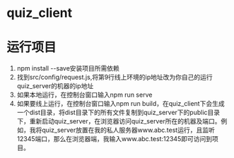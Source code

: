 # quiz_client

# 运行项目

1. npm install --save安装项目所需依赖
2. 找到src/config/request.js,将第9行线上环境的ip地址改为你自己的运行quiz_server的机器的ip地址
3. 如果本地运行，在控制台窗口输入npm run serve
4. 如果要线上运行，在控制台窗口输入npm run build，在quiz_client下会生成一个dist目录，将dist目录下的所有文件复制到quiz_server下的public目录下，重新启动quiz_server，在浏览器访问quiz_server所在的机器及端口。例如，我将quiz_server放置在我的私人服务器www.abc.test运行，且监听12345端口，那么在浏览器端，我输入www.abc.test:12345即可访问到项目。
